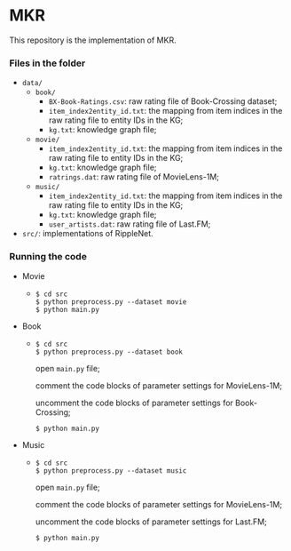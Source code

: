 # MKR

This repository is the implementation of MKR.


### Files in the folder

- `data/`
  - `book/`
    - `BX-Book-Ratings.csv`: raw rating file of Book-Crossing dataset;
    - `item_index2entity_id.txt`: the mapping from item indices in the raw rating file to entity IDs in the KG;
    - `kg.txt`: knowledge graph file;
  - `movie/`
    - `item_index2entity_id.txt`: the mapping from item indices in the raw rating file to entity IDs in the KG;
    - `kg.txt`: knowledge graph file;
    - `ratrings.dat`: raw rating file of MovieLens-1M;
  - `music/`
    - `item_index2entity_id.txt`: the mapping from item indices in the raw rating file to entity IDs in the KG;
    - `kg.txt`: knowledge graph file;
    - `user_artists.dat`: raw rating file of Last.FM;
- `src/`: implementations of RippleNet.




### Running the code
- Movie
  - ```
    $ cd src
    $ python preprocess.py --dataset movie
    $ python main.py
    ```
- Book
  - ```
    $ cd src
    $ python preprocess.py --dataset book
    ```
    open `main.py` file;
    
    comment the code blocks of parameter settings for MovieLens-1M;
    
    uncomment the code blocks of parameter settings for Book-Crossing;
    
    ```
    $ python main.py
    ```
- Music
  - ```
    $ cd src
    $ python preprocess.py --dataset music
    ```
    open `main.py` file;
    
    comment the code blocks of parameter settings for MovieLens-1M;
    
    uncomment the code blocks of parameter settings for Last.FM;
    
    ```
    $ python main.py
    ```